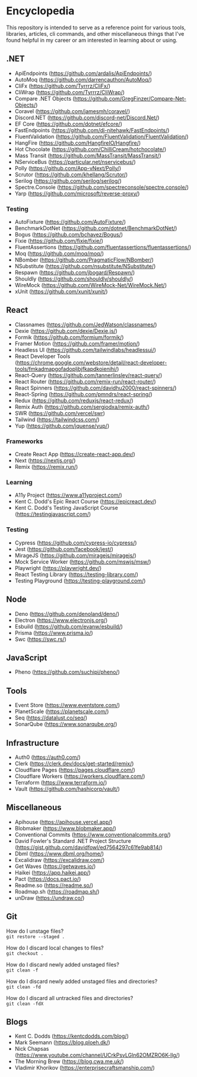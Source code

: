 # Encyclopedia

This repository is intended to serve as a reference point for various tools, libraries, articles, cli commands, and other miscellaneous things that I've found helpful in my career or am interested in learning about or using.

## .NET

- ApiEndpoints (https://github.com/ardalis/ApiEndpoints/)
- AutoMoq (https://github.com/darrencauthon/AutoMoq/)
- CliFx (https://github.com/Tyrrrz/CliFx/)
- CliWrap (https://github.com/Tyrrrz/CliWrap/)
- Compare .NET Objects (https://github.com/GregFinzer/Compare-Net-Objects/)
- Coravel (https://github.com/jamesmh/coravel/)
- Discord.NET (https://github.com/discord-net/Discord.Net/)
- EF Core (https://github.com/dotnet/efcore/)
- FastEndpoints (https://github.com/dj-nitehawk/FastEndpoints/)
- FluentValidation (https://github.com/FluentValidation/FluentValidation/)
- HangFire (https://github.com/HangfireIO/Hangfire/)
- Hot Chocolate (https://github.com/ChilliCream/hotchocolate/)
- Mass Transit (https://github.com/MassTransit/MassTransit/)
- NServiceBus (https://particular.net/nservicebus/)
- Polly (https://github.com/App-vNext/Polly/)
- Scrutor (https://github.com/khellang/Scrutor/)
- Serilog (https://github.com/serilog/serilog/)
- Spectre.Console (https://github.com/spectreconsole/spectre.console/)
- Yarp (https://github.com/microsoft/reverse-proxy/)

### Testing

- AutoFixture (https://github.com/AutoFixture/)
- BenchmarkDotNet (https://github.com/dotnet/BenchmarkDotNet/)
- Bogus (https://github.com/bchavez/Bogus/)
- Fixie (https://github.com/fixie/fixie/)
- FluentAssertions (https://github.com/fluentassertions/fluentassertions/)
- Moq (https://github.com/moq/moq/)
- NBomber (https://github.com/PragmaticFlow/NBomber/)
- NSubstitute (https://github.com/nsubstitute/NSubstitute/)
- Respawn (https://github.com/jbogard/Respawn/)
- Shouldly (https://github.com/shouldly/shouldly/)
- WireMock (https://github.com/WireMock-Net/WireMock.Net/)
- xUnit (https://github.com/xunit/xunit/)

## React

- Classnames (https://github.com/JedWatson/classnames/)
- Dexie (https://github.com/dexie/Dexie.js/)
- Formik (https://github.com/formium/formik/)
- Framer Motion (https://github.com/framer/motion/)
- Headless UI (https://github.com/tailwindlabs/headlessui/)
- React Developer Tools (https://chrome.google.com/webstore/detail/react-developer-tools/fmkadmapgofadopljbjfkapdkoienihi/)
- React-Query (https://github.com/tannerlinsley/react-query/)
- React Router (https://github.com/remix-run/react-router/)
- React Spinners (https://github.com/davidhu2000/react-spinners/)
- React-Spring (https://github.com/pmndrs/react-spring/)
- Redux (https://github.com/reduxjs/react-redux/)
- Remix Auth (https://github.com/sergiodxa/remix-auth/)
- SWR (https://github.com/vercel/swr)
- Tailwind (https://tailwindcss.com/)
- Yup (https://github.com/jquense/yup/)

### Frameworks

- Create React App (https://create-react-app.dev/)
- Next (https://nextjs.org/)
- Remix (https://remix.run/)

### Learning

- A11y Project (https://www.a11yproject.com/)
- Kent C. Dodd's Epic React Course (https://epicreact.dev/)
- Kent C. Dodd's Testing JavaScript Course (https://testingjavascript.com/)

### Testing

- Cypress (https://github.com/cypress-io/cypress/)
- Jest (https://github.com/facebook/jest/)
- MirageJS (https://github.com/miragejs/miragejs/)
- Mock Service Worker (https://github.com/mswjs/msw/)
- Playwright (https://playwright.dev/)
- React Testing Library (https://testing-library.com/)
- Testing Playground (https://testing-playground.com/)

## Node

- Deno (https://github.com/denoland/deno/)
- Electron (https://www.electronjs.org/)
- Esbuild (https://github.com/evanw/esbuild/)
- Prisma (https://www.prisma.io/)
- Swc (https://swc.rs/)

## JavaScript

- Pheno (https://github.com/suchipi/pheno/)

## Tools

- Event Store (https://www.eventstore.com/)
- PlanetScale (https://planetscale.com/)
- Seq (https://datalust.co/seq/)
- SonarQube (https://www.sonarqube.org/)

## Infrastructure

- Auth0 (https://auth0.com/)
- Clerk (https://clerk.dev/docs/get-started/remix/)
- Cloudflare Pages (https://pages.cloudflare.com/)
- Cloudflare Workers (https://workers.cloudflare.com/)
- Terraform (https://www.terraform.io/)
- Vault (https://github.com/hashicorp/vault/)

## Miscellaneous

- Apihouse (https://apihouse.vercel.app/)
- Blobmaker (https://www.blobmaker.app/)
- Conventional Commits (https://www.conventionalcommits.org/)
- David Fowler's Standard .NET Project Structure (https://gist.github.com/davidfowl/ed7564297c61fe9ab814/)
- Dbml (https://www.dbml.org/home/)
- Excalidraw (https://excalidraw.com/)
- Get Waves (https://getwaves.io/)
- Haikei (https://app.haikei.app/)
- Pact (https://docs.pact.io/)
- Readme.so (https://readme.so/)
- Roadmap.sh (https://roadmap.sh/)
- unDraw (https://undraw.co/)

## Git

How do I unstage files?\
`git restore --staged .`

How do I discard local changes to files?\
`git checkout .`

How do I discard newly added unstaged files?\
`git clean -f`

How do I discard newly added unstaged files and directories?\
`git clean -fd`

How do I discard all untracked files and directories?\
`git clean -fdX`

## Blogs

- Kent C. Dodds (https://kentcdodds.com/blog/)
- Mark Seemann (https://blog.ploeh.dk/)
- Nick Chapsas (https://www.youtube.com/channel/UCrkPsvLGln62OMZRO6K-llg/)
- The Morning Brew (https://blog.cwa.me.uk/)
- Vladimir Khorikov (https://enterprisecraftsmanship.com/)
